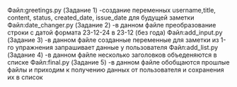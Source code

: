 Файл:greetings.py (Задание 1)
-создание переменных username,title, content, status, created_date, issue_date для будущей заметки
Файл:date_changer.py (Задание 2)
-в данном файле преобразование строки с датой формата 23-12-24 в 23-12 (без года)
Файл:add_input.py (Задание 3)
-в данном файле созданные переменные для заметки из 1-го упражнения запрашивает данные у пользователя
Файл:add_list.py (Задание 4)
-в данном файле несколько заголовков объеденяются в списке
Файл:final.py (Задание 5)
-в данном файле обобщаются прошлые файлы и приходим к получению данных от пользователя и сохранения их в список 
